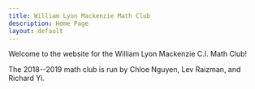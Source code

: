 ```yaml
---
title: William Lyon Mackenzie Math Club
description: Home Page
layout: default
---
```


Welcome to the website for the William Lyon Mackenzie C.I. Math Club!

The 2018--2019 math club is run by Chloe Nguyen, Lev Raizman, and Richard Yi.

<!--
[Apply to be a guest lecturer](https://docs.google.com/forms/d/e/1FAIpQLSd9JaZl7vY55LYRP9iUShm8M-RnZyhLyJWiTCd_rmvSsUeOqw/viewform?usp=sf_link)

[Send us an email](mailto:math@vincemacri.ca)

[Check us out on GitHub](https://github.com/MackenzieMathClub)
-->
